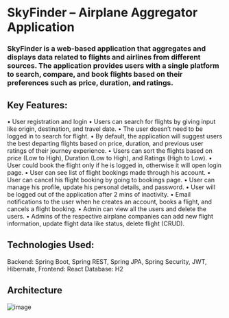 # SkyFinder – Airplane Aggregator Application
### SkyFinder is a web-based application that aggregates and displays data related to flights and airlines from different sources. The application provides users with a single platform to search, compare, and book flights based on their preferences such as price, duration, and ratings.

## Key Features:
•	User registration and login
•	Users can search for flights by giving input like origin, destination, and travel date. 
•	The user doesn’t need to be logged in to search for flight.
•	By default, the application will suggest users the best departing flights based on price, duration, and previous user ratings of their journey experience. 
•	Users can sort the flights based on price (Low to High), Duration (Low to High), and Ratings (High to Low).
•	User could book the flight only if he is logged in, otherwise it will open login page. 
•	User can see list of flight bookings made through his account.
•	User can cancel his flight booking by going to bookings page.
•	User can manage his profile, update his personal details, and password.
•	User will be logged out of the application after 2 mins of inactivity.
•	Email notifications to the user when he creates an account, books a flight, and cancels a flight booking.
•	Admin can view all the users and delete the users.
•	Admins of the respective airplane companies can add new flight information, update flight data like status, delete flight (CRUD).

## Technologies Used:
Backend: Spring Boot, Spring REST, Spring JPA, Spring Security, JWT, Hibernate, 
Frontend: React
Database: H2

## Architecture

![image](https://user-images.githubusercontent.com/113478192/235295055-e139dfa9-e9ea-407d-9b88-e2affaff1987.png)
